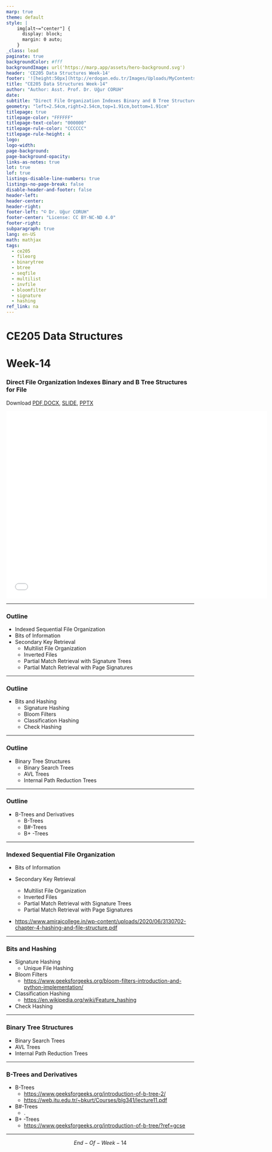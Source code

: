 ```yaml
---
marp: true
theme: default
style: |
    img[alt~="center"] {
      display: block;
      margin: 0 auto;
    }
_class: lead
paginate: true
backgroundColor: #fff
backgroundImage: url('https://marp.app/assets/hero-background.svg')
header: 'CE205 Data Structures Week-14'
footer: '![height:50px](http://erdogan.edu.tr/Images/Uploads/MyContents/L_379-20170718142719217230.jpg) RTEU CE205 Week-14'
title: "CE205 Data Structures Week-14"
author: "Author: Asst. Prof. Dr. Uğur CORUH"
date:
subtitle: "Direct File Organization Indexes Binary and B Tree Structures for File"
geometry: "left=2.54cm,right=2.54cm,top=1.91cm,bottom=1.91cm"
titlepage: true
titlepage-color: "FFFFFF"
titlepage-text-color: "000000"
titlepage-rule-color: "CCCCCC"
titlepage-rule-height: 4
logo:
logo-width:
page-background:
page-background-opacity:
links-as-notes: true
lot: true
lof: true
listings-disable-line-numbers: true
listings-no-page-break: false
disable-header-and-footer: false
header-left:
header-center:
header-right:
footer-left: "© Dr. Uğur CORUH"
footer-center: "License: CC BY-NC-ND 4.0"
footer-right:
subparagraph: true
lang: en-US 
math: mathjax
tags:
  - ce205
  - fileorg
  - binarytree
  - btree
  - seqfile
  - multilist
  - invfile
  - bloomfilter
  - signature
  - hashing
ref_link: na
---
```


<!-- _backgroundColor: aquq -->

<!-- _color: orange -->

<!-- paginate: false -->

# CE205 Data Structures

# Week-14

### Direct File Organization Indexes Binary and B Tree Structures for File

Download [PDF](pandoc_ce205-week-14-direct-file-b-tree.tr_doc.pdf),[DOCX](pandoc_ce205-week-14-direct-file-b-tree.tr_word.docx), [SLIDE](ce205-week-14-direct-file-b-tree.tr_slide.pdf), [PPTX](ce205-week-14-direct-file-b-tree.tr_slide.pptx)

<iframe width=700, height=500 frameBorder=0 src="../ce205-week-14-direct-file-b-tree.tr_slide.html"></iframe>

---

<!-- paginate: true -->

### Outline

- Indexed Sequential File Organization
- Bits of Information
- Secondary Key Retrieval
  - Multilist File Organization
  - Inverted Files
  - Partial Match Retrieval with Signature Trees
  - Partial Match Retrieval with Page Signatures

---

### Outline

- Bits and Hashing
  - Signature Hashing
  - Bloom Filters
  - Classification Hashing
  - Check Hashing

---

### Outline

- Binary Tree Structures
  - Binary Search Trees
  - AVL Trees
  - Internal Path Reduction Trees

---

### Outline

- B-Trees and Derivatives
  - B-Trees
  - B#-Trees
  - B+ -Trees

---

### Indexed Sequential File Organization
- Bits of Information
- Secondary Key Retrieval
  - Multilist File Organization
  - Inverted Files
  - Partial Match Retrieval with Signature Trees
  - Partial Match Retrieval with Page Signatures

- https://www.amirajcollege.in/wp-content/uploads/2020/06/3130702-chapter-4-hashing-and-file-structure.pdf

---

### Bits and Hashing

- Signature Hashing
  - Unique File Hashing
- Bloom Filters
  - https://www.geeksforgeeks.org/bloom-filters-introduction-and-python-implementation/
- Classification Hashing
  - https://en.wikipedia.org/wiki/Feature_hashing
- Check Hashing

---

### Binary Tree Structures

- Binary Search Trees
- AVL Trees
- Internal Path Reduction Trees

---

### B-Trees and Derivatives

- B-Trees
  - https://www.geeksforgeeks.org/introduction-of-b-tree-2/
  - https://web.itu.edu.tr/~bkurt/Courses/blg341/lecture11.pdf
- B#-Trees
  - .
- B+ -Trees
  - https://www.geeksforgeeks.org/introduction-of-b-tree/?ref=gcse

---

$$
End-Of-Week-14
$$
